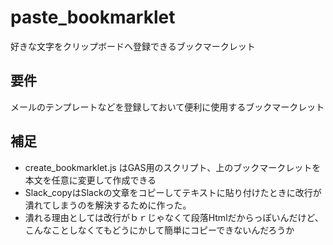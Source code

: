 # paste_bookmarklet
好きな文字をクリップボードへ登録できるブックマークレット

## 要件
メールのテンプレートなどを登録しておいて便利に使用するブックマークレット

## 補足
* create_bookmarklet.js はGAS用のスクリプト、上のブックマークレットを本文を任意に変更して作成できる
* Slack_copyはSlackの文章をコピーしてテキストに貼り付けたときに改行が潰れてしまうのを解決するために作った。  
* 潰れる理由としては改行がｂｒじゃなくて段落Htmlだからっぽいんだけど、こんなことしなくてもどうにかして簡単にコピーできないんだろうか
